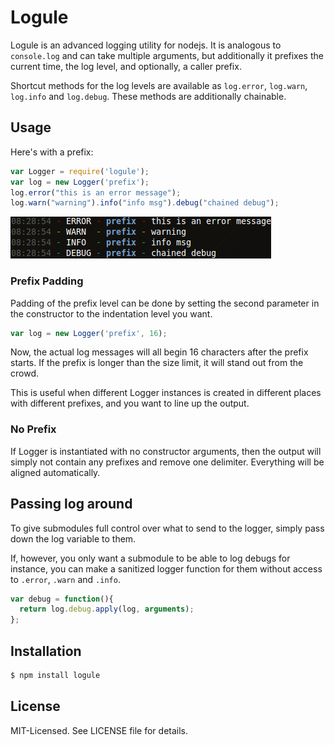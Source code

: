 # Logule
Logule is an advanced logging utility for nodejs. It is analogous to `console.log` and can take multiple arguments,
but additionally it prefixes the current time, the log level, and optionally, a caller prefix.

Shortcut methods for the log levels are available as `log.error`, `log.warn`, `log.info` and `log.debug`.
These methods are additionally chainable.

## Usage
Here's with a prefix:

````javascript
var Logger = require('logule');
var log = new Logger('prefix');
log.error("this is an error message");
log.warn("warning").info("info msg").debug("chained debug");
````
![output!](https://github.com/clux/logule/raw/master/output.png)
### Prefix Padding
Padding of the prefix level can be done by setting the second parameter in the constructor to the indentation level you want.

````javascript
var log = new Logger('prefix', 16);
````

Now, the actual log messages will all begin 16 characters after the prefix starts.
If the prefix is longer than the size limit, it will stand out from the crowd.

This is useful when different Logger instances is created in different places with different prefixes, and you want to line up the output.

### No Prefix
If Logger is instantiated with no constructor arguments, then the output will simply not contain any prefixes and remove one delimiter.
Everything will be aligned automatically.

## Passing log around
To give submodules full control over what to send to the logger, simply pass down the log variable to them.

If, however, you only want a submodule to be able to log debugs for instance, you can make a sanitized logger function for them without access to `.error`, `.warn` and `.info`.

````javascript
var debug = function(){
  return log.debug.apply(log, arguments);
};
````

## Installation

````bash
$ npm install logule
````

## License
MIT-Licensed. See LICENSE file for details.
